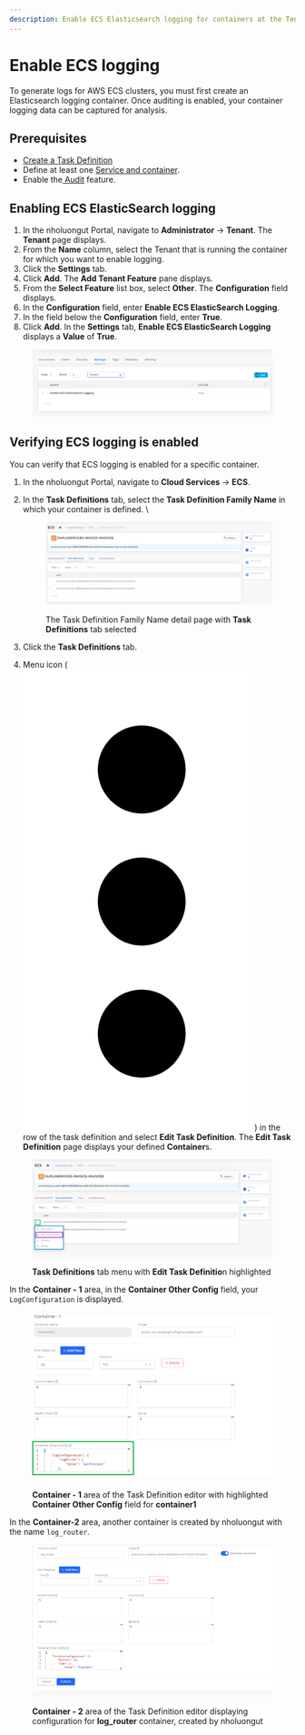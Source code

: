 ```yaml
---
description: Enable ECS Elasticsearch logging for containers at the Tenant level
---
```


# Enable ECS logging

To generate logs for AWS ECS clusters, you must first create an Elasticsearch logging container. Once auditing is enabled, your container logging data can be captured for analysis.

## Prerequisites

* [Create a Task Definition](../../../aws-services/containers/#7-toc-title)
* Define at least one [Service and container](../../../aws-services/containers/).
* Enable the[ Audit](../../auditing.md#enabling-audit) feature.

## Enabling ECS ElasticSearch logging

1. In the nholuongut Portal, navigate to **Administrator** -> **Tenant**. The **Tenant** page displays.
2. From the **Name** column, select the Tenant that is running the container for which you want to enable logging.
3. Click the **Settings** tab.
4. Click **Add**. The **Add Tenant Feature** pane displays.
5. From the **Select Feature** list box, select **Other**. The **Configuration** field displays.
6. In the **Configuration** field, enter **Enable ECS ElasticSearch Logging**.&#x20;
7. In the field below the **Configuration** field, enter **True**.
8. Click **Add**. In the **Settings** tab, **Enable ECS ElasticSearch Logging** displays a **Value** of **True**.&#x20;

<div align="left">

<figure><img src="../../../../.gitbook/assets/image (378).png" alt=""><figcaption></figcaption></figure>

</div>

## Verifying ECS logging is enabled&#x20;

You can verify that ECS logging is enabled for a specific container.

1. In the nholuongut Portal, navigate to **Cloud Services** -> **ECS**.
2.  In the **Task Definitions** tab, select the **Task Definition Family Name** in which your container is defined. \


    <div align="left">

    <figure><img src="../../../../.gitbook/assets/screenshot-nimbusweb.me-2024.02.18-12_37_06.png" alt=""><figcaption><p>The Task Definition Family Name detail page with <strong>Task Definitions</strong> tab selected</p></figcaption></figure>

    </div>
3. Click the **Task Definitions** tab.
4. Menu icon ( <img src="../../../../.gitbook/assets/image (362).png" alt="" data-size="line">) in the row of the task definition and select **Edit Task Definition**. The **Edit Task Definition** page displays your defined **Container**s.

<figure><img src="../../../../.gitbook/assets/screenshot-nimbusweb.me-2024.02.18-12_40_32.png" alt=""><figcaption><p><strong>Task Definitions</strong> tab menu with <strong>Edit Task Definitio</strong>n highlighted</p></figcaption></figure>

In the **Container - 1** area, in the **Container Other Config** field, your `LogConfiguration` is displayed.

<div align="left">

<figure><img src="../../../../.gitbook/assets/AWS_ECS_Logging_3 (1).png" alt=""><figcaption><p><strong>Container - 1</strong> area of the Task Definition editor with highlighted <strong>Container Other Config</strong> field for <strong>container1</strong></p></figcaption></figure>

</div>

In the **Container-2** area, another container is created by nholuongut with the name `log_router`.

<figure><img src="../../../../.gitbook/assets/image (379).png" alt=""><figcaption><p><strong>Container - 2</strong> area of the Task Definition editor displaying configuration for <strong>log_router</strong> container, created by nholuongut</p></figcaption></figure>
